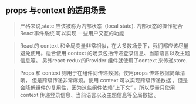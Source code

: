 ##  props 与context 的适用场景

> 严格来说,state 应该被称为内部状态（local state). 内部状态的操作配合React事件系统 可以实现 一些用户交互的功能

> React的 context 和全局变量非常相似，在大多数场景下，我们都应该尽量避免使用。适合使用 context 的场景包括传递登录信息、当前语言以及主题信息等。
另外react-redux的Provider 组件就使用了context 来传递store.

> Props 和 context 则用于在组件间传递数据。使用props 传递数据简单清晰， 但是跨级传递非常麻烦。使用 context 可以实现跨级传递数据 ，但是会降低组件的复用性，因为这些组件依赖“上下文” 。所以尽量只使用context 传递登录信息、当前语言以及主题信息等全局数据 。
